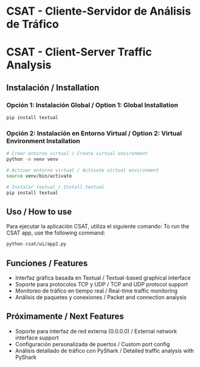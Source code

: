 # CSAT - Cliente-Servidor de Análisis de Tráfico
# CSAT - Client-Server Traffic Analysis

## Instalación / Installation

### Opción 1: Instalación Global / Option 1: Global Installation
```bash
pip install textual
```

### Opción 2: Instalación en Entorno Virtual / Option 2: Virtual Environment Installation
```bash
# Crear entorno virtual / Create virtual environment
python -m venv venv

# Activar entorno virtual / Activate virtual environment
source venv/bin/activate

# Instalar textual / Install textual
pip install textual
```

## Uso / How to use

Para ejecutar la aplicación CSAT, utiliza el siguiente comando:
To run the CSAT app, use the following command:

```bash
python csat/ui/app2.py
```

## Funciones / Features

- Interfaz gráfica basada en Textual / Textual-based graphical interface
- Soporte para protocolos TCP y UDP / TCP and UDP protocol support
- Monitoreo de tráfico en tiempo real / Real-time traffic monitoring
- Análisis de paquetes y conexiones / Packet and connection analysis

## Próximamente / Next Features

- Soporte para interfaz de red externa (0.0.0.0) / External network interface support
- Configuración personalizada de puertos / Custom port config
- Análisis detallado de tráfico con PyShark / Detailed traffic analysis with PyShark

